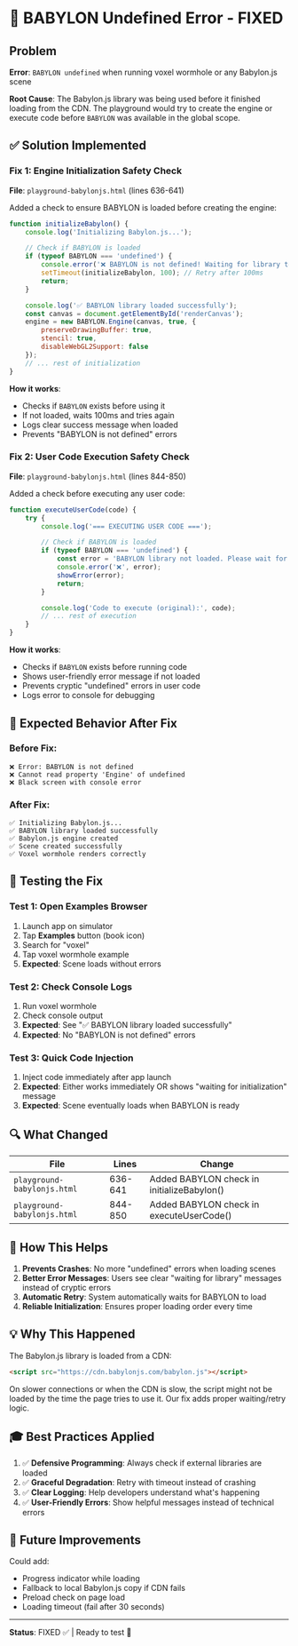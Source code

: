 # 🔧 BABYLON Undefined Error - FIXED

## Problem
**Error**: `BABYLON undefined` when running voxel wormhole or any Babylon.js scene

**Root Cause**: The Babylon.js library was being used before it finished loading from the CDN. The playground would try to create the engine or execute code before `BABYLON` was available in the global scope.

## ✅ Solution Implemented

### Fix 1: Engine Initialization Safety Check
**File**: `playground-babylonjs.html` (lines 636-641)

Added a check to ensure BABYLON is loaded before creating the engine:

```javascript
function initializeBabylon() {
    console.log('Initializing Babylon.js...');

    // Check if BABYLON is loaded
    if (typeof BABYLON === 'undefined') {
        console.error('❌ BABYLON is not defined! Waiting for library to load...');
        setTimeout(initializeBabylon, 100); // Retry after 100ms
        return;
    }

    console.log('✅ BABYLON library loaded successfully');
    const canvas = document.getElementById('renderCanvas');
    engine = new BABYLON.Engine(canvas, true, {
        preserveDrawingBuffer: true,
        stencil: true,
        disableWebGL2Support: false
    });
    // ... rest of initialization
}
```

**How it works**:
- Checks if `BABYLON` exists before using it
- If not loaded, waits 100ms and tries again
- Logs clear success message when loaded
- Prevents "BABYLON is not defined" errors

### Fix 2: User Code Execution Safety Check
**File**: `playground-babylonjs.html` (lines 844-850)

Added a check before executing any user code:

```javascript
function executeUserCode(code) {
    try {
        console.log('=== EXECUTING USER CODE ===');

        // Check if BABYLON is loaded
        if (typeof BABYLON === 'undefined') {
            const error = 'BABYLON library not loaded. Please wait for initialization to complete.';
            console.error('❌', error);
            showError(error);
            return;
        }

        console.log('Code to execute (original):', code);
        // ... rest of execution
    }
}
```

**How it works**:
- Checks if `BABYLON` exists before running code
- Shows user-friendly error message if not loaded
- Prevents cryptic "undefined" errors in user code
- Logs error to console for debugging

## 🎯 Expected Behavior After Fix

### Before Fix:
```
❌ Error: BABYLON is not defined
❌ Cannot read property 'Engine' of undefined
❌ Black screen with console error
```

### After Fix:
```
✅ Initializing Babylon.js...
✅ BABYLON library loaded successfully
✅ Babylon.js engine created
✅ Scene created successfully
✅ Voxel wormhole renders correctly
```

## 📱 Testing the Fix

### Test 1: Open Examples Browser
1. Launch app on simulator
2. Tap **Examples** button (book icon)
3. Search for "voxel"
4. Tap voxel wormhole example
5. **Expected**: Scene loads without errors

### Test 2: Check Console Logs
1. Run voxel wormhole
2. Check console output
3. **Expected**: See "✅ BABYLON library loaded successfully"
4. **Expected**: No "BABYLON is not defined" errors

### Test 3: Quick Code Injection
1. Inject code immediately after app launch
2. **Expected**: Either works immediately OR shows "waiting for initialization" message
3. **Expected**: Scene eventually loads when BABYLON is ready

## 🔍 What Changed

| File | Lines | Change |
|------|-------|--------|
| `playground-babylonjs.html` | 636-641 | Added BABYLON check in initializeBabylon() |
| `playground-babylonjs.html` | 844-850 | Added BABYLON check in executeUserCode() |

## 🚀 How This Helps

1. **Prevents Crashes**: No more "undefined" errors when loading scenes
2. **Better Error Messages**: Users see clear "waiting for library" messages instead of cryptic errors
3. **Automatic Retry**: System automatically waits for BABYLON to load
4. **Reliable Initialization**: Ensures proper loading order every time

## 💡 Why This Happened

The Babylon.js library is loaded from a CDN:
```html
<script src="https://cdn.babylonjs.com/babylon.js"></script>
```

On slower connections or when the CDN is slow, the script might not be loaded by the time the page tries to use it. Our fix adds proper waiting/retry logic.

## 🎓 Best Practices Applied

1. ✅ **Defensive Programming**: Always check if external libraries are loaded
2. ✅ **Graceful Degradation**: Retry with timeout instead of crashing
3. ✅ **Clear Logging**: Help developers understand what's happening
4. ✅ **User-Friendly Errors**: Show helpful messages instead of technical errors

## 🔮 Future Improvements

Could add:
- Progress indicator while loading
- Fallback to local Babylon.js copy if CDN fails
- Preload check on page load
- Loading timeout (fail after 30 seconds)

---

**Status**: FIXED ✅ | Ready to test 🚀
